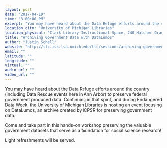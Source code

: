 ```yaml
---
layout: post
date: "2017-04-19"
time: "3:00:00 PM"
excerpt: "You may have heard about the Data Refuge efforts around the country (including Data Rescue events here in Ann Arbor) to preserve federal ..."
location_city: "University of Michigan Libraries"
location_physical: "Clark Library Instructional Space, 240 Hatcher Graduate Library  "
title: "Archiving Government Data with DataLumos"
author: "Justin Schell"
website: "http://ttc.iss.lsa.umich.edu/ttc/sessions/archiving-government-data-with-datalumos/"
email: ""
latitude: ""
longitude: ""
virtual: ""
audio_url: ""
video_url: ""
---
```


You may have heard about the Data Refuge efforts around the country (including Data Rescue events here in Ann Arbor) to preserve federal government produced data. Continuing in that spirit, and during Endangered Data Week, the University of Michigan Libraries is hosting an event focusing on DataLumos, an archive created by ICPSR for preserving government data.

Come and take part in this hands-on workshop preserving the valuable government datasets that serve as a foundation for social science research!

Light refreshments will be served.
